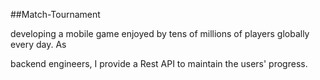 ##Match-Tournament

developing a mobile game enjoyed by tens of millions of players globally every day. As


backend engineers, I provide a Rest API to maintain the users' progress.
